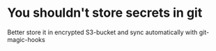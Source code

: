 # You shouldn't store secrets in git
Better store it in encrypted S3-bucket and sync automatically with git-magic-hooks